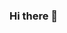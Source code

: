 ### Hi there 👋

<!--
**Kimsihyo/Kimsihyo** is a ✨ _special_ ✨ repository because its `README.md` (this file) appears on your GitHub profile.

Here are some ideas to get you started:

- 🔭 I’m currently working on ...
- 🌱 I’m currently learning ...
![Kimsihyo's github stats](https://github-readme-stats.vercel.app/api?username={Kimsihyo}&show_icons=true&&theme={dracula}&count_private=true)
- 👯 I’m looking to collaborate on ...
- 🤔 I’m looking for help with ...
- 💬 Ask me about ...
- 📫 How to reach me: ...
- 😄 Pronouns: ...
- ⚡ Fun fact: ...
-->
